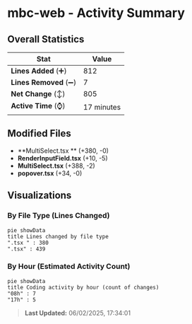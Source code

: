 # mbc-web - Activity Summary 

## Overall Statistics

| Stat                   | Value                                                             |
| ---------------------- | ----------------------------------------------------------------- |
| **Lines Added** (➕)   | 812                                          |
| **Lines Removed** (➖) | 7                                        |
| **Net Change** (↕)    | 805                |
| **Active Time** (⌚)   | 17 minutes |


## Modified Files
- **MultiSelect.tsx ** (+380, -0)
- **RenderInputField.tsx** (+10, -5)
- **MultiSelect.tsx** (+388, -2)
- **popover.tsx** (+34, -0)

## Visualizations

### By File Type (Lines Changed)

```mermaid
pie showData
title Lines changed by file type
".tsx " : 380
".tsx" : 439
```

### By Hour (Estimated Activity Count)

```mermaid
pie showData
title Coding activity by hour (count of changes)
"08h" : 7
"17h" : 5
```


> **Last Updated:** 06/02/2025, 17:34:01
